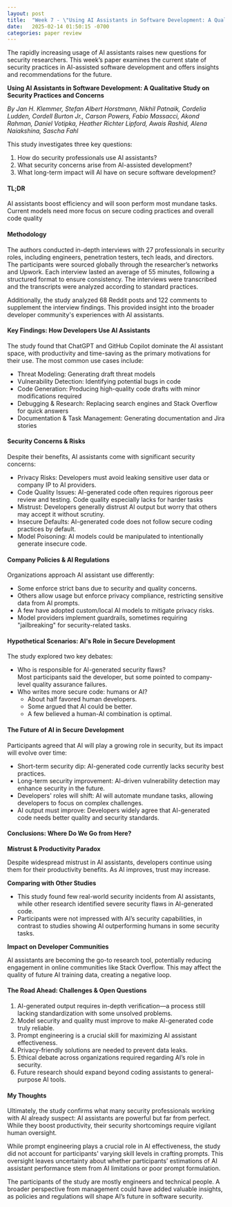 ```yaml
---
layout: post
title:  "Week 7 - \"Using AI Assistants in Software Development: A Qualitative Study on Security Practices and Concerns\""
date:   2025-02-14 01:50:15 -0700
categories: paper review
---
```


The rapidly increasing usage of AI assistants raises new questions for security researchers. This week’s paper examines the current state of security practices in AI-assisted software development and offers insights and recommendations for the future.

**Using AI Assistants in Software Development: A Qualitative Study on Security Practices and Concerns**

*By Jan H. Klemmer, Stefan Albert Horstmann, Nikhil Patnaik, Cordelia Ludden, Cordell Burton Jr., Carson Powers, Fabio Massacci, Akond Rahman, Daniel Votipka, Heather Richter Lipford, Awais Rashid, Alena Naiakshina, Sascha Fahl*

This study investigates three key questions:

1. How do security professionals use AI assistants?
2. What security concerns arise from AI-assisted development?
3. What long-term impact will AI have on secure software development?

#### TL;DR

AI assistants boost efficiency and will soon perform most mundane tasks. Current models need more focus on secure coding practices and overall code quality

#### Methodology

The authors conducted in-depth interviews with 27 professionals in security roles, including engineers, penetration testers, tech leads, and directors. The participants were sourced globally through the researcher’s networks and Upwork. Each interview lasted an average of 55 minutes, following a structured format to ensure consistency. The interviews were transcribed and the transcripts were analyzed according to standard practices.

Additionally, the study analyzed 68 Reddit posts and 122 comments to supplement the interview findings. This provided insight into the broader developer community's experiences with AI assistants.

#### Key Findings: How Developers Use AI Assistants

The study found that ChatGPT and GitHub Copilot dominate the AI assistant space, with productivity and time-saving as the primary motivations for their use. The most common use cases include:

* Threat Modeling: Generating draft threat models
* Vulnerability Detection: Identifying potential bugs in code
* Code Generation: Producing high-quality code drafts with minor modifications required
* Debugging & Research: Replacing search engines and Stack Overflow for quick answers
* Documentation & Task Management: Generating documentation and Jira stories

#### Security Concerns & Risks

Despite their benefits, AI assistants come with significant security concerns:

* Privacy Risks: Developers must avoid leaking sensitive user data or company IP to AI providers.
* Code Quality Issues: AI-generated code often requires rigorous peer review and testing. Code quality especially lacks for harder tasks
* Mistrust: Developers generally distrust AI output but worry that others may accept it without scrutiny.
* Insecure Defaults: AI-generated code does not follow secure coding practices by default.
* Model Poisoning: AI models could be manipulated to intentionally generate insecure code.

#### Company Policies & AI Regulations

Organizations approach AI assistant use differently:

* Some enforce strict bans due to security and quality concerns.
* Others allow usage but enforce privacy compliance, restricting sensitive data from AI prompts.
* A few have adopted custom/local AI models to mitigate privacy risks.
* Model providers implement guardrails, sometimes requiring "jailbreaking" for security-related tasks.

#### Hypothetical Scenarios: AI's Role in Secure Development

The study explored two key debates:

* Who is responsible for AI-generated security flaws? \
Most participants said the developer, but some pointed to company-level quality assurance failures.
* Who writes more secure code: humans or AI?
  * About half favored human developers.
  * Some argued that AI could be better.
  * A few believed a human-AI combination is optimal.

#### The Future of AI in Secure Development

Participants agreed that AI will play a growing role in security, but its impact will evolve over time:

* Short-term security dip: AI-generated code currently lacks security best practices.
* Long-term security improvement: AI-driven vulnerability detection may enhance security in the future.
* Developers' roles will shift: AI will automate mundane tasks, allowing developers to focus on complex challenges.
* AI output must improve: Developers widely agree that AI-generated code needs better quality and security standards.

#### Conclusions: Where Do We Go from Here?

**Mistrust & Productivity Paradox**

Despite widespread mistrust in AI assistants, developers continue using them for their productivity benefits. As AI improves, trust may increase.

**Comparing with Other Studies**

* This study found few real-world security incidents from AI assistants, while other research identified severe security flaws in AI-generated code.
* Participants were not impressed with AI’s security capabilities, in contrast to studies showing AI outperforming humans in some security tasks.

**Impact on Developer Communities**

AI assistants are becoming the go-to research tool, potentially reducing engagement in online communities like Stack Overflow. This may affect the quality of future AI training data, creating a negative loop.

#### The Road Ahead: Challenges & Open Questions

1. AI-generated output requires in-depth verification—a process still lacking standardization with some unsolved problems.
2. Model security and quality must improve to make AI-generated code truly reliable.
3. Prompt engineering is a crucial skill for maximizing AI assistant effectiveness.
4. Privacy-friendly solutions are needed to prevent data leaks.
5. Ethical debate across organizations required regarding AI’s role in security.
6. Future research should expand beyond coding assistants to general-purpose AI tools.

#### My Thoughts

Ultimately, the study confirms what many security professionals working with AI already suspect: AI assistants are powerful but far from perfect. While they boost productivity, their security shortcomings require vigilant human oversight.

While prompt engineering plays a crucial role in AI effectiveness, the study did not account for participants' varying skill levels in crafting prompts. This oversight leaves uncertainty about whether participants’ estimations of AI assistant performance stem from AI limitations or poor prompt formulation.

The participants of the study are mostly engineers and technical people. A broader perspective from management could have added valuable insights, as policies and regulations will shape AI’s future in software security. 

